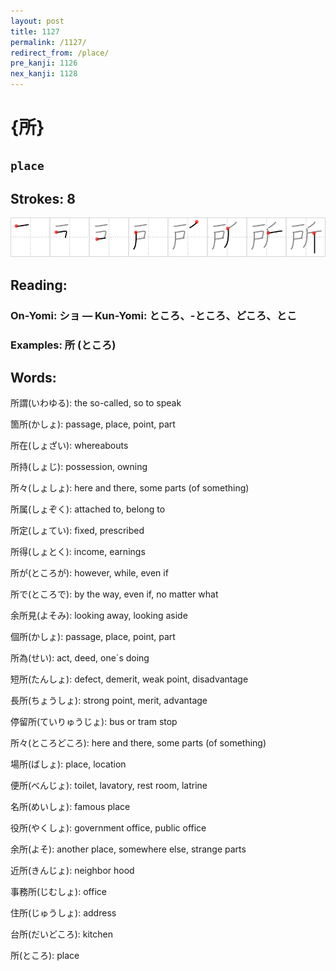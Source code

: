 ```yaml
---
layout: post
title: 1127
permalink: /1127/
redirect_from: /place/
pre_kanji: 1126
nex_kanji: 1128
---
```


# {所}

## `place`

## Strokes: 8

<div class="stroke"><img src="../images/E68980.png" /></div>

## Reading:

### On-Yomi: ショ &mdash; Kun-Yomi: ところ、-ところ、どころ、とこ

### Examples: 所 (ところ)

## Words:

所謂(いわゆる): the so-called, so to speak

箇所(かしょ): passage, place, point, part

所在(しょざい): whereabouts

所持(しょじ): possession, owning

所々(しょしょ): here and there, some parts (of something)

所属(しょぞく): attached to, belong to

所定(しょてい): fixed, prescribed

所得(しょとく): income, earnings

所が(ところが): however, while, even if

所で(ところで): by the way, even if, no matter what

余所見(よそみ): looking away, looking aside

個所(かしょ): passage, place, point, part

所為(せい): act, deed, one´s doing

短所(たんしょ): defect, demerit, weak point, disadvantage

長所(ちょうしょ): strong point, merit, advantage

停留所(ていりゅうじょ): bus or tram stop

所々(ところどころ): here and there, some parts (of something)

場所(ばしょ): place, location

便所(べんじょ): toilet, lavatory, rest room, latrine

名所(めいしょ): famous place

役所(やくしょ): government office, public office

余所(よそ): another place, somewhere else, strange parts

近所(きんじょ): neighbor hood

事務所(じむしょ): office

住所(じゅうしょ): address

台所(だいどころ): kitchen

所(ところ): place

